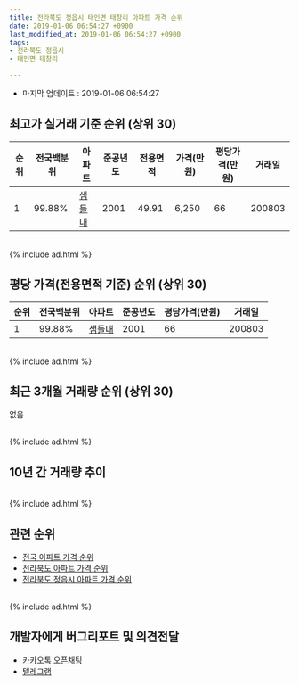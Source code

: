 ```yaml
---
title: 전라북도 정읍시 태인면 태창리 아파트 가격 순위
date: 2019-01-06 06:54:27 +0900
last_modified_at: 2019-01-06 06:54:27 +0900
tags:
- 전라북도 정읍시
- 태인면 태창리

---
```


* 마지막 업데이트 : 2019-01-06 06:54:27

## 최고가 실거래 기준 순위 (상위 30)


|순위|전국백분위|아파트|준공년도|전용면적|가격(만원)|평당가격(만원)|거래일|
|---|---|---|---|---|---|---|---|
|1|99.88%|[샘들내](https://search.naver.com/search.naver?query=%EC%A0%84%EB%9D%BC%EB%B6%81%EB%8F%84+%EC%A0%95%EC%9D%8D%EC%8B%9C+%ED%83%9C%EC%9D%B8%EB%A9%B4+%ED%83%9C%EC%B0%BD%EB%A6%AC+%EC%83%98%EB%93%A4%EB%82%B4)|2001|49.91|6,250|66|200803|


<br>
{% include ad.html %}
<br>

## 평당 가격(전용면적 기준) 순위 (상위 30)


|순위|전국백분위|아파트|준공년도|평당가격(만원)|거래일|
|---|---|---|---|---|---|
|1|99.88%|[샘들내](https://search.naver.com/search.naver?query=%EC%A0%84%EB%9D%BC%EB%B6%81%EB%8F%84+%EC%A0%95%EC%9D%8D%EC%8B%9C+%ED%83%9C%EC%9D%B8%EB%A9%B4+%ED%83%9C%EC%B0%BD%EB%A6%AC+%EC%83%98%EB%93%A4%EB%82%B4)|2001|66|200803|


<br>
{% include ad.html %}
<br>

## 최근 3개월 거래량 순위 (상위 30)

없음

<br>
{% include ad.html %}
<br>

## 10년 간 거래량 추이


<div style="width:100%;">
    <canvas id="deal_progress" height="250"></canvas>
</div>

<script>
new Chart(document.getElementById("deal_progress"), {
    type: 'line',
    data: {
        labels: ['200901','200902','200903','200904','200905','200906','200907','200908','200909','200910','200911','200912','201001','201002','201003','201004','201005','201006','201007','201008','201009','201010','201011','201012','201101','201102','201103','201104','201105','201106','201107','201108','201109','201110','201111','201112','201201','201202','201203','201204','201205','201206','201207','201208','201209','201210','201211','201212','201301','201302','201303','201304','201305','201306','201307','201308','201309','201310','201311','201312','201401','201402','201403','201404','201405','201406','201407','201408','201409','201410','201411','201412','201501','201502','201503','201504','201505','201506','201507','201508','201509','201510','201511','201512','201601','201602','201603','201604','201605','201606','201607','201608','201609','201610','201611','201612','201701','201702','201703','201704','201705','201706','201707','201708','201709','201710','201711','201712','201801','201802','201803','201804','201805','201806','201807','201808','201809','201810','201811','201812','201901'],
        datasets: [{
            label: '실거래 수',
            pointRadius: 1,
            data: [0, 0, 1, 0, 2, 1, 4, 1, 1, 1, 1, 2, 4, 1, 1, 3, 1, 2, 0, 1, 0, 0, 3, 1, 2, 3, 0, 4, 3, 0, 1, 0, 0, 2, 4, 0, 1, 2, 0, 2, 1, 0, 0, 3, 2, 2, 1, 2, 1, 2, 0, 2, 0, 1, 1, 0, 1, 0, 1, 1, 0, 1, 0, 2, 2, 2, 2, 0, 0, 1, 0, 0, 0, 1, 1, 1, 1, 2, 0, 1, 0, 0, 0, 0, 3, 2, 0, 1, 1, 1, 2, 1, 1, 2, 2, 2, 1, 0, 0, 1, 3, 1, 1, 1, 1, 3, 0, 0, 1, 0, 0, 1, 3, 0, 0, 1, 1, 1, 0, 0, 0],
            borderColor: "rgba(255, 201, 14, 1)",
            backgroundColor: "rgba(255, 201, 14, 0.5)",
            fill: true,
        }]
    },
    options: {
        responsive: true,
        title: {
            display: true,
            text: '10년간 거래량 추이'
        },
        tooltips: {
            mode: 'index',
            intersect: false,
        },
        hover: {
            mode: 'nearest',
            intersect: true
        },
        scales: {
            xAxes: [{
                display: true,
                scaleLabel: {
                    display: true,
                    labelString: '년/월'
                }
            }],
            yAxes: [{
                display: true,
                ticks: {
                    suggestedMin: 0,
                },
                scaleLabel: {
                    display: true,
                    labelString: '실거래 수'
                }
            }]
        }
    }
});

</script>


<br>
{% include ad.html %}
<br>

## 관련 순위

- [전국 아파트 가격 순위](https://inasie.github.io/apt-ranking/전국)
- [전라북도 아파트 가격 순위](https://inasie.github.io/apt-ranking/전라북도)
- [전라북도 정읍시 아파트 가격 순위](https://inasie.github.io/apt-ranking/전라북도-정읍시)


<br>
{% include ad.html %}
<br>

## 개발자에게 버그리포트 및 의견전달

- [카카오톡 오픈채팅](https://open.kakao.com/o/gLJUAP4)
- [텔레그램](https://t.me/inasie)

